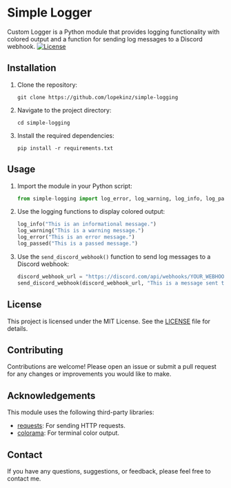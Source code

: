 # Simple Logger
Custom Logger is a Python module that provides logging functionality with colored output and a function for sending log messages to a Discord webhook.
[![License](https://img.shields.io/badge/license-MIT-blue.svg)](https://opensource.org/licenses/MIT)
## Installation

1. Clone the repository:

   ```shell
   git clone https://github.com/lopekinz/simple-logging
   ```

2. Navigate to the project directory:

   ```shell
   cd simple-logging
   ```

3. Install the required dependencies:

   ```shell
   pip install -r requirements.txt
   ```

## Usage

1. Import the module in your Python script:

   ```python
   from simple-logging import log_error, log_warning, log_info, log_passed, send_discord_webhook
   ```

2. Use the logging functions to display colored output:

   ```python
   log_info("This is an informational message.")
   log_warning("This is a warning message.")
   log_error("This is an error message.")
   log_passed("This is a passed message.")
   ```

3. Use the `send_discord_webhook()` function to send log messages to a Discord webhook:

   ```python
   discord_webhook_url = "https://discord.com/api/webhooks/YOUR_WEBHOOK_URL"
   send_discord_webhook(discord_webhook_url, "This is a message sent to Discord webhook.")
   ```

## License

This project is licensed under the MIT License. See the [LICENSE](LICENSE) file for details.

## Contributing

Contributions are welcome! Please open an issue or submit a pull request for any changes or improvements you would like to make.

## Acknowledgements

This module uses the following third-party libraries:

- [requests](https://pypi.org/project/requests/): For sending HTTP requests.
- [colorama](https://pypi.org/project/colorama/): For terminal color output.

## Contact

If you have any questions, suggestions, or feedback, please feel free to contact me.

